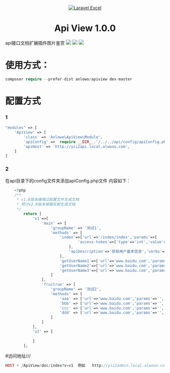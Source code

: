 
<p align="center">
    <a href="https://laravel-excel.maatwebsite.nl">
        <img alt="Laravel Excel" src="https://user-images.githubusercontent.com/7728097/43685313-ff1e2110-98b0-11e8-8b50-900a2b262f0f.png" />
    </a>
</p>

<h1 align="center">
    Api View 1.0.0
</h1>



api接口文档扩展插件图片鉴赏
![](https://github.com/CoderShawnZhang/apiview/blob/master/img/1.png)
![](https://github.com/CoderShawnZhang/apiview/blob/master/img/2.png)
![](https://github.com/CoderShawnZhang/apiview/blob/master/img/3.png)

# 使用方式：
```php
composer require --prefer-dist anlewo/apiview dev-master
```

# 配置方式
### 1
```php
"modules" => [
    'ApiView' => [
        'class' => 'Anlewo\ApiView\Module',
        'apiConfig' =>  require __DIR__.'/../../api/config/apiConfig.php',
        'apiHost' => 'http://yii2api.local.alwooo.com',
    ]
]
```

### 2
在api目录下的config文件夹添加apiConfig.php文件
内容如下：
```php   
    <?php
    /**
     * v1.0版本痛哦过配置文件生成文档
     * 预计v2.0版本根据反射生成文档
     */
        return [
            'v1'=>[
                'main' => [
                    'groupName' => '测试1',
                    'methods' => [
                        'index'=>['url'=>'/index/index','params'=>[
                                'access-token'=>['type'=>'int','value'=>'02818451399b5cde5f3c05bd00e72aab','description'=>'用户认证令牌access-token'],
                            ],
                            'apiDescription'=>'获取用户基本信息','verbs'=>'GET'
                        ],
                        'getUserName1'=>['url'=>'www.baidu.com','params'=>[],'apiDescription'=>'测试','verbs'=>'post'],
                        'getUserName2'=>['url'=>'www.baidu.com','params'=>[],'apiDescription'=>'测试','verbs'=>'post'],
                        'getUserName3'=>['url'=>'www.baidu.com','params'=>[],'apiDescription'=>'测试','verbs'=>'post'],
                    ]
                ],
                'fruitrue' => [
                    'groupName' => '测试2',
                    'methods' => [
                        'aaa' => ['url'=>'www.baidu.com','params'=>'','apiDescription'=>'测试','verbs'=>'post'],
                        'bbb' => ['url'=>'www.baidu.com','params'=>'','apiDescription'=>'测试','verbs'=>'post'],
                        'ccc' => ['url'=>'www.baidu.com','params'=>'','apiDescription'=>'测试','verbs'=>'post'],
                        'ddd' => ['url'=>'www.baidu.com','params'=>'','apiDescription'=>'测试','verbs'=>'post'],
                    ]
                ]
            ],
            'v2' => [
    
            ]
        ];
``` 
#访问地址///
```php
HOST + /ApiView/doc/index?v=v1  例如   http://yii2admin.local.alwooo.com/ApiView/doc/index?v=v1
``` 
